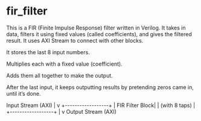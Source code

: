 # fir_filter
This is a FIR (Finite Impulse Response) filter written in Verilog. It takes in data, filters it using fixed values (called coefficients), and gives the filtered result. It uses AXI Stream to connect with other blocks.

It stores the last 8 input numbers.

Multiplies each with a fixed value (coefficient).

Adds them all together to make the output.

After the last input, it keeps outputting results by pretending zeros came in, until it’s done.

Input Stream
     (AXI)
       |
       v
+------------------+
|  FIR Filter Block|
|  (with 8 taps)   |
+------------------+
       |
       v
   Output Stream
     (AXI)
